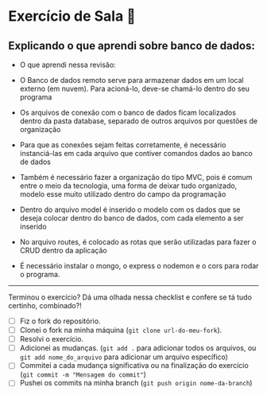 # Exercício de Sala 🏫  

## Explicando o que aprendi sobre banco de dados:

- O que aprendi nessa revisão: 


- O Banco de dados remoto serve para armazenar dados em um local externo (em nuvem). Para acioná-lo, deve-se chamá-lo dentro do seu programa
- Os arquivos de conexão com o banco de dados ficam localizados dentro da pasta database, separado de outros arquivos por questões de organização
- Para que as conexões sejam feitas corretamente, é necessário instanciá-las em cada arquivo que contiver comandos dados ao banco de dados
- Também é necessário fazer a organização do tipo MVC, pois é comum entre o meio da tecnologia, uma forma de deixar tudo organizado, modelo esse muito utilizado dentro do campo da programação
- Dentro do arquivo model é inserido o modelo com os dados que se deseja colocar dentro do banco de dados, com cada elemento a ser inserido
- No arquivo routes, é colocado as rotas que serão utilizadas para fazer o CRUD dentro da aplicação
- É necessário instalar o mongo, o express o nodemon e o cors para rodar o programa.
---

Terminou o exercício? Dá uma olhada nessa checklist e confere se tá tudo certinho, combinado?!

- [ ] Fiz o fork do repositório.
- [ ] Clonei o fork na minha máquina (`git clone url-do-meu-fork`).
- [ ] Resolvi o exercício.
- [ ] Adicionei as mudanças. (`git add .` para adicionar todos os arquivos, ou `git add nome_do_arquivo` para adicionar um arquivo específico)
- [ ] Commitei a cada mudança significativa ou na finalização do exercício (`git commit -m "Mensagem do commit"`)
- [ ] Pushei os commits na minha branch (`git push origin nome-da-branch`)
